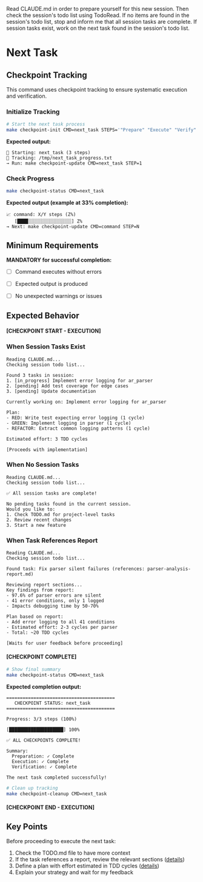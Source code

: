 Read CLAUDE.md in order to prepare yourself for this new session. Then check the session's todo list using TodoRead. If no items are found in the session's todo list, stop and inform me that all session tasks are complete. If session tasks exist, work on the next task found in the session's todo list.


# Next Task
## Checkpoint Tracking

This command uses checkpoint tracking to ensure systematic execution and verification.

### Initialize Tracking
```bash
# Start the next task process
make checkpoint-init CMD=next_task STEPS='"Prepare" "Execute" "Verify"'
```

**Expected output:**
```
📍 Starting: next_task (3 steps)
📁 Tracking: /tmp/next_task_progress.txt
→ Run: make checkpoint-update CMD=next_task STEP=1
```

### Check Progress
```bash
make checkpoint-status CMD=next_task
```

**Expected output (example at 33% completion):**
```
📈 command: X/Y steps (Z%)
   [████░░░░░░░░░░░░░░░░] Z%
→ Next: make checkpoint-update CMD=command STEP=N
```

## Minimum Requirements

**MANDATORY for successful completion:**
- [ ] Command executes without errors
- [ ] Expected output is produced
- [ ] No unexpected warnings or issues


## Expected Behavior

#### [CHECKPOINT START - EXECUTION]


### When Session Tasks Exist
```
Reading CLAUDE.md...
Checking session todo list...

Found 3 tasks in session:
1. [in_progress] Implement error logging for ar_parser
2. [pending] Add test coverage for edge cases
3. [pending] Update documentation

Currently working on: Implement error logging for ar_parser

Plan:
- RED: Write test expecting error logging (1 cycle)
- GREEN: Implement logging in parser (1 cycle)
- REFACTOR: Extract common logging patterns (1 cycle)

Estimated effort: 3 TDD cycles

[Proceeds with implementation]
```

### When No Session Tasks
```
Reading CLAUDE.md...
Checking session todo list...

✅ All session tasks are complete!

No pending tasks found in the current session.
Would you like to:
1. Check TODO.md for project-level tasks
2. Review recent changes
3. Start a new feature
```

### When Task References Report
```
Reading CLAUDE.md...
Checking session todo list...

Found task: Fix parser silent failures (references: parser-analysis-report.md)

Reviewing report sections...
Key findings from report:
- 97.6% of parser errors are silent
- 41 error conditions, only 1 logged
- Impacts debugging time by 50-70%

Plan based on report:
- Add error logging to all 41 conditions
- Estimated effort: 2-3 cycles per parser
- Total: ~20 TDD cycles

[Waits for user feedback before proceeding]
```


#### [CHECKPOINT COMPLETE]
```bash
# Show final summary
make checkpoint-status CMD=next_task
```

**Expected completion output:**
```
========================================
   CHECKPOINT STATUS: next_task
========================================

Progress: 3/3 steps (100%)

[████████████████████] 100%

✅ ALL CHECKPOINTS COMPLETE!

Summary:
  Preparation: ✓ Complete
  Execution: ✓ Complete  
  Verification: ✓ Complete

The next task completed successfully!
```

```bash
# Clean up tracking
make checkpoint-cleanup CMD=next_task
```


#### [CHECKPOINT END - EXECUTION]

## Key Points

Before proceeding to execute the next task:
1. Check the TODO.md file to have more context
2. If the task references a report, review the relevant sections ([details](../../kb/report-driven-task-planning.md))
3. Define a plan with effort estimated in TDD cycles ([details](../../kb/tdd-cycle-effort-estimation.md))
4. Explain your strategy and wait for my feedback
